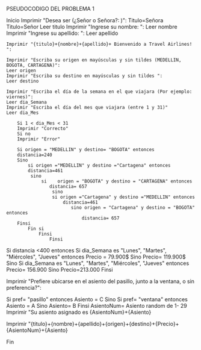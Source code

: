  PSEUDOCODIGO DEL PROBLEMA 1

 Inicio
    Imprimir "Desea ser (¿Señor o Señora?: )":
    Titulo=Señora
    Titulo=Señor
    Leer titulo
    Imprimir "Ingrese su nombre:  ":
    Leer nombre 
    Imprimir "Ingrese su apellido:  ":
    Leer apellido

    Imprimir "{titulo}+{nombre}+{apellido}+ Bienvenido a Travel Airlines!  ":

    Imprimir "Escriba su origen en mayúsculas y sin tildes (MEDELLIN, BOGOTA, CARTAGENA)":
    Leer origen
    Imprimir "Escriba su destino en mayúsculas y sin tildes ":
    Leer destino

    Imprimir "Escriba el día de la semana en el que viajara (Por ejemplo: viernes)":
    Leer dia_Semana
    Imprimir "Escriba el día del mes que viajara (entre 1 y 31)"
    Leer dia_Mes

        Si 1 < dia_Mes < 31
        Imprimir "Correcto"
        Si no
        Imprimir "Error"

        Si origen = "MEDELLIN" y destino= "BOGOTA" entonces 
        distancia=240
        Sino 
            si origen ="MEDELLIN" y destino ="Cartagena" entonces 
            distancia=461
             sino 
                 si    origen = "BOGOTA" y destino = "CARTAGENA" entonces 
                    distancia= 657
                     sino
                     si origen ="Cartagena" y destino ="MEDELLIN" entonces 
                         distancia=461
                            sino origen = "Cartagena" y destino = "BOGOTA" entonces 
                                distancia= 657
        Finsi                      
            Fin si
                Finsi
                    Finsi  
                        
Si distancia <400 entonces 
    Si dia_Semana es "Lunes", "Martes", "Miércoles", "Jueves" entonces
    Precio = 79.900$
    Sino 
    Precio= 119.900$
Sino 
    Si dia_Semana es "Lunes", "Martes", "Miércoles", "Jueves" entonces
    Precio= 156.900
    Sino 
    Precio=213.000
 Finsi

 Imprimir "Prefiere ubicarse en el asiento del pasillo, junto a la ventana, o sin preferencia?":

 Si 
 pref= "pasillo" entonces
 Asiento = C
 Sino 
  Si 
  pref= "ventana"   entonces 
 Asiento = A
   Sino 
   Asiento= B
   Finsi
AsientoNum= Asiento random de 1- 29
   Imprimir "Su asiento asignado es {AsientoNum}+{Asiento}

  Imprimir "{titulo}+{nombre}+{apellido}+{origen}+{destino}+{Precio}+{AsientoNum}+{Asiento}

  Fin
   
 
  
    
